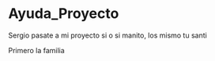 # Ayuda_Proyecto

Sergio pasate a mi proyecto si o si manito, los mismo tu santi

Primero la familia
